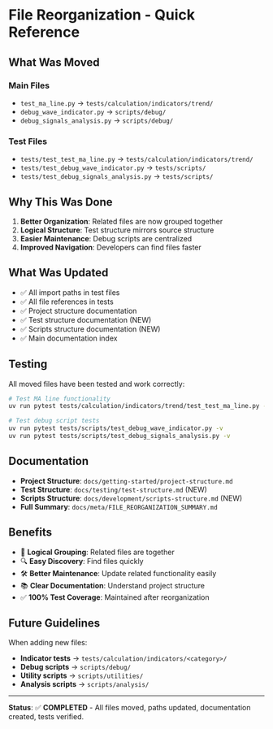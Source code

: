 # File Reorganization - Quick Reference

## What Was Moved

### Main Files
- `test_ma_line.py` → `tests/calculation/indicators/trend/`
- `debug_wave_indicator.py` → `scripts/debug/`
- `debug_signals_analysis.py` → `scripts/debug/`

### Test Files
- `tests/test_test_ma_line.py` → `tests/calculation/indicators/trend/`
- `tests/test_debug_wave_indicator.py` → `tests/scripts/`
- `tests/test_debug_signals_analysis.py` → `tests/scripts/`

## Why This Was Done

1. **Better Organization**: Related files are now grouped together
2. **Logical Structure**: Test structure mirrors source structure
3. **Easier Maintenance**: Debug scripts are centralized
4. **Improved Navigation**: Developers can find files faster

## What Was Updated

- ✅ All import paths in test files
- ✅ All file references in tests
- ✅ Project structure documentation
- ✅ Test structure documentation (NEW)
- ✅ Scripts structure documentation (NEW)
- ✅ Main documentation index

## Testing

All moved files have been tested and work correctly:
```bash
# Test MA line functionality
uv run pytest tests/calculation/indicators/trend/test_test_ma_line.py -v

# Test debug script tests
uv run pytest tests/scripts/test_debug_wave_indicator.py -v
uv run pytest tests/scripts/test_debug_signals_analysis.py -v
```

## Documentation

- **Project Structure**: `docs/getting-started/project-structure.md`
- **Test Structure**: `docs/testing/test-structure.md` (NEW)
- **Scripts Structure**: `docs/development/scripts-structure.md` (NEW)
- **Full Summary**: `docs/meta/FILE_REORGANIZATION_SUMMARY.md`

## Benefits

- 🎯 **Logical Grouping**: Related files are together
- 🔍 **Easy Discovery**: Find files quickly
- 🛠️ **Better Maintenance**: Update related functionality easily
- 📚 **Clear Documentation**: Understand project structure
- ✅ **100% Test Coverage**: Maintained after reorganization

## Future Guidelines

When adding new files:
- **Indicator tests** → `tests/calculation/indicators/<category>/`
- **Debug scripts** → `scripts/debug/`
- **Utility scripts** → `scripts/utilities/`
- **Analysis scripts** → `scripts/analysis/`

---

**Status**: ✅ **COMPLETED** - All files moved, paths updated, documentation created, tests verified.
